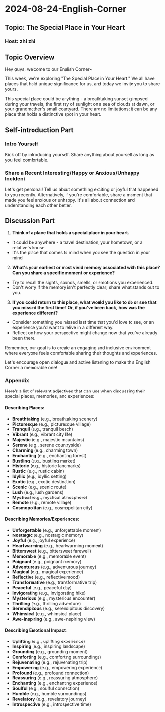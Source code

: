 # 2024-08-24-English-Corner
## Topic: The Special Place in Your Heart
### Host: zhi zhi

## Topic Overview

Hey guys, welcome to our English Corner~

This week, we're exploring "The Special Place in Your Heart." We all have places that hold unique significance for us, and today we invite you to share yours.

This special place could be anything - a breathtaking sunset glimpsed during your travels, the first ray of sunlight on a sea of clouds at dawn, or your grandmother's small courtyard. There are no limitations; it can be any place that holds a distinctive spot in your heart.

## Self-introduction Part

### Intro Yourself
Kick off by introducing yourself. Share anything about yourself as long as you feel comfortable.

### Share a Recent Interesting/Happy or Anxious/Unhappy Incident
Let's get personal! Tell us about something exciting or joyful that happened to you recently. Alternatively, if you're comfortable, share a moment that made you feel anxious or unhappy. It's all about connection and understanding each other better.

## Discussion Part

1. **Think of a place that holds a special place in your heart.**
  - It could be anywhere - a travel destination, your hometown, or a relative's house.
  - It's the place that comes to mind when you see the question in your mind

2. **What's your earliest or most vivid memory associated with this place? Can you share a specific moment or experience?**
  - Try to recall the sights, sounds, smells, or emotions you experienced.
  - Don't worry if the memory isn't perfectly clear; share what stands out to you.

3. **If you could return to this place, what would you like to do or see that you missed the first time? Or, if you've been back, how was the experience different?**
  - Consider something you missed last time that you'd love to see, or an experience you'd want to relive in a different way.
  - Reflect on how your perspective might change now that you've already been there.

Remember, our goal is to create an engaging and inclusive environment where everyone feels comfortable sharing their thoughts and experiences.

Let's encourage open dialogue and active listening to make this English Corner a memorable one!


### Appendix

Here’s a list of relevant adjectives that can use when discussing their special places, memories, and experiences:

#### Describing Places:
- **Breathtaking** (e.g., breathtaking scenery)
- **Picturesque** (e.g., picturesque village)
- **Tranquil** (e.g., tranquil beach)
- **Vibrant** (e.g., vibrant city life)
- **Majestic** (e.g., majestic mountains)
- **Serene** (e.g., serene countryside)
- **Charming** (e.g., charming town)
- **Enchanting** (e.g., enchanting forest)
- **Bustling** (e.g., bustling market)
- **Historic** (e.g., historic landmarks)
- **Rustic** (e.g., rustic cabin)
- **Idyllic** (e.g., idyllic setting)
- **Exotic** (e.g., exotic destination)
- **Scenic** (e.g., scenic route)
- **Lush** (e.g., lush gardens)
- **Mystical** (e.g., mystical atmosphere)
- **Remote** (e.g., remote village)
- **Cosmopolitan** (e.g., cosmopolitan city)

#### Describing Memories/Experiences:
- **Unforgettable** (e.g., unforgettable moment)
- **Nostalgic** (e.g., nostalgic memory)
- **Joyful** (e.g., joyful experience)
- **Heartwarming** (e.g., heartwarming moment)
- **Bittersweet** (e.g., bittersweet farewell)
- **Memorable** (e.g., memorable event)
- **Poignant** (e.g., poignant memory)
- **Adventurous** (e.g., adventurous journey)
- **Magical** (e.g., magical experience)
- **Reflective** (e.g., reflective mood)
- **Transformative** (e.g., transformative trip)
- **Peaceful** (e.g., peaceful day)
- **Invigorating** (e.g., invigorating hike)
- **Mysterious** (e.g., mysterious encounter)
- **Thrilling** (e.g., thrilling adventure)
- **Serendipitous** (e.g., serendipitous discovery)
- **Whimsical** (e.g., whimsical place)
- **Awe-inspiring** (e.g., awe-inspiring view)

#### Describing Emotional Impact:
- **Uplifting** (e.g., uplifting experience)
- **Inspiring** (e.g., inspiring landscape)
- **Grounding** (e.g., grounding moment)
- **Comforting** (e.g., comforting surroundings)
- **Rejuvenating** (e.g., rejuvenating trip)
- **Empowering** (e.g., empowering experience)
- **Profound** (e.g., profound connection)
- **Reassuring** (e.g., reassuring atmosphere)
- **Enchanting** (e.g., enchanting experience)
- **Soulful** (e.g., soulful connection)
- **Humble** (e.g., humble surroundings)
- **Revelatory** (e.g., revelatory journey)
- **Introspective** (e.g., introspective time)

